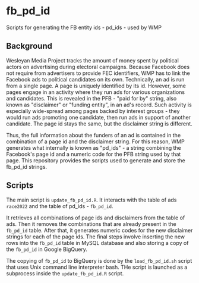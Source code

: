 # fb_pd_id
Scripts for generating the FB entity ids - pd_ids - used by WMP

## Background

Wesleyan Media Project tracks the amount of money spent by political actors on advertising during electoral campaigns. Because Facebook does not require from advertisers to provide FEC identifiers, WMP has to link the Facebook ads to political candidates on its own. Technically, an ad is run from a single page. A page is uniquely identified by its id. However, some pages engage in an activity where they run ads for various organizations and candidates. This is revealed in the PFB - "paid for by" string, also known as "disclaimer" or "funding entity", in an ad's record. Such activity is especially wide-spread among pages backed by interest groups - they would run ads promoting one candidate, then run ads in support of another candidate. The page id stays the same, but the disclaimer string is different.

Thus, the full information about the funders of an ad is contained in the combination of a page id and the disclaimer string. For this reason, WMP generates what internally is known as "pd_ids" - a string combining the Facebook's page id and a numeric code for the PFB string used by that page. This repository provides the scripts used to generate and store the fb_pd_id strings.

## Scripts

The main script is `update_fb_pd_id.R`. It interacts with the table of ads `race2022` and the table of pd_ids - `fb_pd_id`.

It retrieves all combinations of page ids and disclaimers from the table of ads. Then it removes the combinations that are already present in the `fb_pd_id` table. After that, it generates numeric codes for the new disclaimer strings for each of the page ids. The final steps involve inserting the new rows into the `fb_pd_id` table in MySQL database and also storing a copy of the `fb_pd_id` in Google BigQuery.

The copying of `fb_pd_id` to BigQuery is done by the `load_fb_pd_id.sh` script that uses Unix command line interpreter bash. THe script is launched as a subprocess inside the `update_fb_pd_id.R` script.

